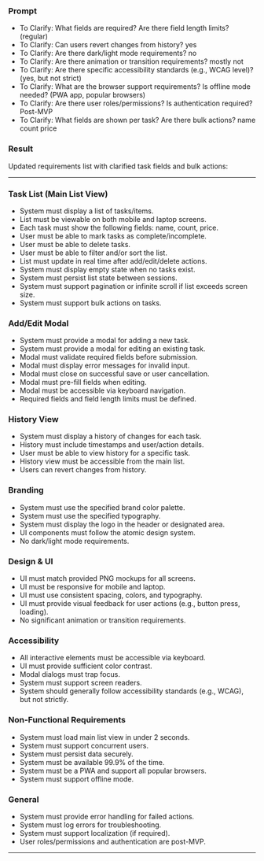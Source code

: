 ### Prompt 

- To Clarify: What fields are required? Are there field length limits? (regular)
- To Clarify: Can users revert changes from history? yes
- To Clarify: Are there dark/light mode requirements? no
- To Clarify: Are there animation or transition requirements? mostly not
- To Clarify: Are there specific accessibility standards (e.g., WCAG level)? (yes, but not strict)
- To Clarify: What are the browser support requirements? Is offline mode needed? (PWA app, popular browsers) 
- To Clarify: Are there user roles/permissions? Is authentication required? Post-MVP
- To Clarify: What fields are shown per task? Are there bulk actions? name count price

### Result

Updated requirements list with clarified task fields and bulk actions:

---

### Task List (Main List View)
- System must display a list of tasks/items.
- List must be viewable on both mobile and laptop screens.
- Each task must show the following fields: name, count, price.
- User must be able to mark tasks as complete/incomplete.
- User must be able to delete tasks.
- User must be able to filter and/or sort the list.
- List must update in real time after add/edit/delete actions.
- System must display empty state when no tasks exist.
- System must persist list state between sessions.
- System must support pagination or infinite scroll if list exceeds screen size.
- System must support bulk actions on tasks.

### Add/Edit Modal
- System must provide a modal for adding a new task.
- System must provide a modal for editing an existing task.
- Modal must validate required fields before submission.
- Modal must display error messages for invalid input.
- Modal must close on successful save or user cancellation.
- Modal must pre-fill fields when editing.
- Modal must be accessible via keyboard navigation.
- Required fields and field length limits must be defined.

### History View
- System must display a history of changes for each task.
- History must include timestamps and user/action details.
- User must be able to view history for a specific task.
- History view must be accessible from the main list.
- Users can revert changes from history.

### Branding
- System must use the specified brand color palette.
- System must use the specified typography.
- System must display the logo in the header or designated area.
- UI components must follow the atomic design system.
- No dark/light mode requirements.

### Design & UI
- UI must match provided PNG mockups for all screens.
- UI must be responsive for mobile and laptop.
- UI must use consistent spacing, colors, and typography.
- UI must provide visual feedback for user actions (e.g., button press, loading).
- No significant animation or transition requirements.

### Accessibility
- All interactive elements must be accessible via keyboard.
- UI must provide sufficient color contrast.
- Modal dialogs must trap focus.
- System must support screen readers.
- System should generally follow accessibility standards (e.g., WCAG), but not strictly.

### Non-Functional Requirements
- System must load main list view in under 2 seconds.
- System must support concurrent users.
- System must persist data securely.
- System must be available 99.9% of the time.
- System must be a PWA and support all popular browsers.
- System must support offline mode.

### General
- System must provide error handling for failed actions.
- System must log errors for troubleshooting.
- System must support localization (if required).
- User roles/permissions and authentication are post-MVP.

---
